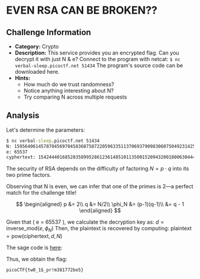 # EVEN RSA CAN BE BROKEN??

## Challenge Information
- **Category:** Crypto
- **Description:** This service provides you an encrypted flag. Can you decrypt it with just N & e? Connect to the program with netcat: ```$ nc verbal-sleep.picoctf.net 51434``` The program's source code can be downloaded here.
- **Hints:** 
    - How much do we trust randomness?
    - Notice anything interesting about N?
    - Try comparing N across multiple requests

## Analysis

Let's determine the parameters:

```cmd
$ nc verbal-sleep.picoctf.net 51434
N: 15956406145787045697045836875872205963351137069379098306075049231425780726092381593192489624682718392952485959590857931900862464349656345859605041845071886
e: 65537
cyphertext: 15424440168528358995286123614851011350015209432001800630444797091190078867982876803870765184208807547755974974623583704791108443351513009891970935033143305
```

The security of RSA depends on the difficulty of factoring $N = p \cdot q$
into its two prime factors.

Observing that N is even, we can infer that one of the primes is 2—a perfect match for the challenge title!

$$
\begin{aligned}
p &= 2\\
q &= N/2\\
\phi_N &= (p-1)(q-1)\\
       &= q - 1
\end{aligned}
$$

Given that \( e = 65537 \), we calculate the decryption key as:
$d = \text{inverse\_mod}(e, \phi_N)$
Then, the plaintext is recovered by computing:
$\text{plaintext} = \text{pow}(\text{ciphertext}, d, N)$

The sage code is [here](de_rsa.sage):

Thus, we obtain the flag:

`picoCTF{tw0_1$_pr!m381772be5}`